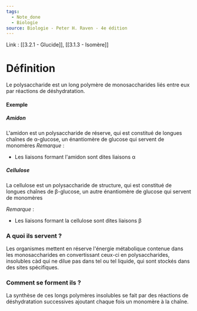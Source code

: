```yaml
---
tags:
  - Note_done
  - Biologie
source: Biologie - Peter H. Raven - 4e édition
---
```


Link : [[3.2.1 - Glucide]], [[3.1.3 - Isomère]]

# Définition
Le polysaccharide est un long polymère de monosaccharides liés entre eux par réactions de déshydratation. 

#### Exemple
##### Amidon
L'amidon est un polysaccharide de réserve, qui est constitué de longues chaînes de α-glucose, un énantiomère de glucose qui servent de monomères 
_Remarque_ :
- Les liaisons formant l'amidon sont dites liaisons α
##### Cellulose
La cellulose est un polysaccharide de structure, qui est constitué de longues chaînes de β-glucose, un autre énantiomère de glucose qui servent de monomères

_Remarque_ :
- Les liaisons formant la cellulose sont dites liaisons β

### A quoi ils servent ?
Les organismes mettent en réserve l'énergie métabolique contenue dans les monosaccharides en convertissant ceux-ci en polysaccharides, insolubles càd qui ne dilue pas dans tel ou tel liquide, qui sont stockés dans des sites spécifiques.

### Comment se forment ils ?
La synthèse de ces longs polymères insolubles se fait par des réactions de déshydratation successives ajoutant chaque fois un monomère à la chaîne. 

